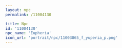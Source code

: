 ```yaml
---
layout: npc
permalink: /11004130

title: Npc
id: '11004130'
npc_name: 'Eupheria'
icon_url: 'portrait/npc/11003865_f_yuperia_p.png'
---
```

